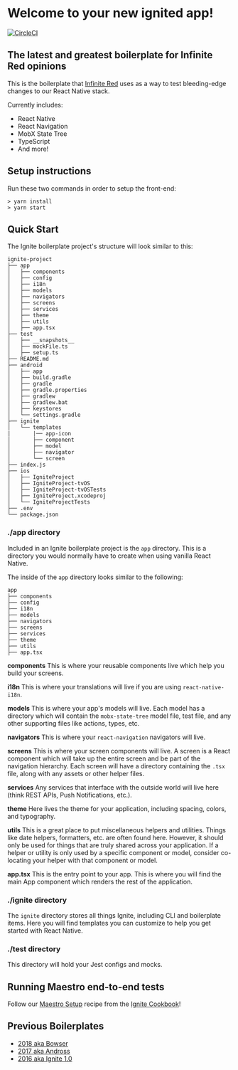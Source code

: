 # Welcome to your new ignited app!

[![CircleCI](https://circleci.com/gh/infinitered/ignite.svg?style=svg)](https://circleci.com/gh/infinitered/ignite)

## The latest and greatest boilerplate for Infinite Red opinions

This is the boilerplate that [Infinite Red](https://infinite.red) uses as a way to test bleeding-edge changes to our React Native stack.

Currently includes:

- React Native
- React Navigation
- MobX State Tree
- TypeScript
- And more!


## Setup instructions

Run these two commands in order to setup the front-end:

```
> yarn install
> yarn start

```

## Quick Start

The Ignite boilerplate project's structure will look similar to this:

```
ignite-project
├── app
│   ├── components
│   ├── config
│   ├── i18n
│   ├── models
│   ├── navigators
│   ├── screens
│   ├── services
│   ├── theme
│   ├── utils
│   ├── app.tsx
├── test
│   ├── __snapshots__
│   ├── mockFile.ts
│   ├── setup.ts
├── README.md
├── android
│   ├── app
│   ├── build.gradle
│   ├── gradle
│   ├── gradle.properties
│   ├── gradlew
│   ├── gradlew.bat
│   ├── keystores
│   └── settings.gradle
├── ignite
│   └── templates
|       |── app-icon
│       ├── component
│       ├── model
│       ├── navigator
│       └── screen
├── index.js
├── ios
│   ├── IgniteProject
│   ├── IgniteProject-tvOS
│   ├── IgniteProject-tvOSTests
│   ├── IgniteProject.xcodeproj
│   └── IgniteProjectTests
├── .env
└── package.json

```

### ./app directory

Included in an Ignite boilerplate project is the `app` directory. This is a directory you would normally have to create when using vanilla React Native.

The inside of the `app` directory looks similar to the following:

```
app
├── components
├── config
├── i18n
├── models
├── navigators
├── screens
├── services
├── theme
├── utils
├── app.tsx
```

**components**
This is where your reusable components live which help you build your screens.

**i18n**
This is where your translations will live if you are using `react-native-i18n`.

**models**
This is where your app's models will live. Each model has a directory which will contain the `mobx-state-tree` model file, test file, and any other supporting files like actions, types, etc.

**navigators**
This is where your `react-navigation` navigators will live.

**screens**
This is where your screen components will live. A screen is a React component which will take up the entire screen and be part of the navigation hierarchy. Each screen will have a directory containing the `.tsx` file, along with any assets or other helper files.

**services**
Any services that interface with the outside world will live here (think REST APIs, Push Notifications, etc.).

**theme**
Here lives the theme for your application, including spacing, colors, and typography.

**utils**
This is a great place to put miscellaneous helpers and utilities. Things like date helpers, formatters, etc. are often found here. However, it should only be used for things that are truly shared across your application. If a helper or utility is only used by a specific component or model, consider co-locating your helper with that component or model.

**app.tsx** This is the entry point to your app. This is where you will find the main App component which renders the rest of the application.

### ./ignite directory

The `ignite` directory stores all things Ignite, including CLI and boilerplate items. Here you will find templates you can customize to help you get started with React Native.

### ./test directory

This directory will hold your Jest configs and mocks.

## Running Maestro end-to-end tests

Follow our [Maestro Setup](https://ignitecookbook.com/docs/recipes/MaestroSetup) recipe from the [Ignite Cookbook](https://ignitecookbook.com/)!

## Previous Boilerplates

- [2018 aka Bowser](https://github.com/infinitered/ignite-bowser)
- [2017 aka Andross](https://github.com/infinitered/ignite-andross)
- [2016 aka Ignite 1.0](https://github.com/infinitered/ignite-ir-boilerplate-2016)

